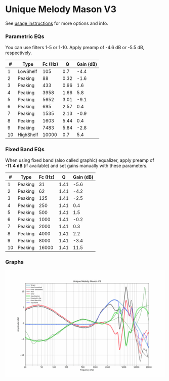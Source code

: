 # Unique Melody Mason V3
See [usage instructions](https://github.com/jaakkopasanen/AutoEq#usage) for more options and info.

### Parametric EQs
You can use filters 1-5 or 1-10. Apply preamp of -4.6 dB or -5.5 dB, respectively.

|   # | Type      |   Fc (Hz) |    Q |   Gain (dB) |
|-----|-----------|-----------|------|-------------|
|   1 | LowShelf  |       105 | 0.7  |        -4.4 |
|   2 | Peaking   |        88 | 0.32 |        -1.6 |
|   3 | Peaking   |       433 | 0.96 |         1.6 |
|   4 | Peaking   |      3958 | 1.66 |         5.8 |
|   5 | Peaking   |      5652 | 3.01 |        -9.1 |
|   6 | Peaking   |       695 | 2.57 |         0.4 |
|   7 | Peaking   |      1535 | 2.13 |        -0.9 |
|   8 | Peaking   |      1603 | 5.44 |         0.4 |
|   9 | Peaking   |      7483 | 5.84 |        -2.8 |
|  10 | HighShelf |     10000 | 0.7  |         5.4 |

### Fixed Band EQs
When using fixed band (also called graphic) equalizer, apply preamp of **-11.4 dB** (if available) and set gains manually with these parameters.

|   # | Type    |   Fc (Hz) |    Q |   Gain (dB) |
|-----|---------|-----------|------|-------------|
|   1 | Peaking |        31 | 1.41 |        -5.6 |
|   2 | Peaking |        62 | 1.41 |        -4.2 |
|   3 | Peaking |       125 | 1.41 |        -2.5 |
|   4 | Peaking |       250 | 1.41 |         0.4 |
|   5 | Peaking |       500 | 1.41 |         1.5 |
|   6 | Peaking |      1000 | 1.41 |        -0.2 |
|   7 | Peaking |      2000 | 1.41 |         0.3 |
|   8 | Peaking |      4000 | 1.41 |         2.2 |
|   9 | Peaking |      8000 | 1.41 |        -3.4 |
|  10 | Peaking |     16000 | 1.41 |        11.5 |

### Graphs
![](./Unique%20Melody%20Mason%20V3.png)
